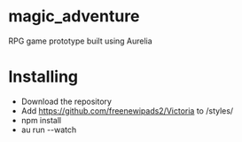 # magic_adventure
RPG game prototype built using Aurelia

# Installing
- Download the repository
- Add https://github.com/freenewipads2/Victoria to /styles/
- npm install
- au run --watch
